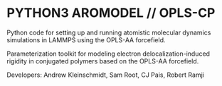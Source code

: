# PYTHON3 AROMODEL // OPLS-CP

 Python code for setting up and running atomistic molecular dynamics simulations in LAMMPS using the OPLS-AA forcefield. 

Parameterization toolkit for modeling electron delocalization-induced rigidity in conjugated polymers based on the OPLS-AA forcefield.

Developers: Andrew Kleinschmidt, Sam Root, CJ Pais, Robert Ramji

